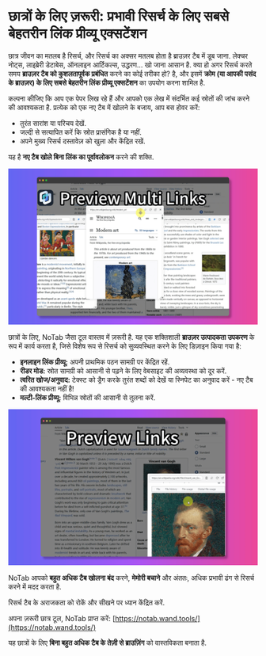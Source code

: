 # छात्रों के लिए ज़रूरी: प्रभावी रिसर्च के लिए सबसे बेहतरीन लिंक प्रीव्यू एक्सटेंशन

छात्र जीवन का मतलब है रिसर्च, और रिसर्च का अक्सर मतलब होता है ब्राउज़र टैब में डूब जाना. लेक्चर नोट्स, लाइब्रेरी डेटाबेस, ऑनलाइन आर्टिकल्स, उद्धरण... खो जाना आसान है. क्या हो अगर रिसर्च करते समय **ब्राउज़र टैब को कुशलतापूर्वक प्रबंधित** करने का कोई तरीका हो? है, और इसमें **क्रोम (या आपकी पसंद के ब्राउज़र) के लिए सबसे बेहतरीन लिंक प्रीव्यू एक्सटेंशन** का उपयोग करना शामिल है.

कल्पना कीजिए कि आप एक पेपर लिख रहे हैं और आपको एक लेख में संदर्भित कई स्रोतों की जांच करने की आवश्यकता है. प्रत्येक को एक नए टैब में खोलने के बजाय, आप बस होवर करें:
*   तुरंत सारांश या परिचय देखें.
*   जल्दी से सत्यापित करें कि स्रोत प्रासंगिक है या नहीं.
*   अपने मुख्य रिसर्च दस्तावेज़ को खुला और केंद्रित रखें.

यह है **नए टैब खोले बिना लिंक का पूर्वावलोकन** करने की शक्ति.

![लिंक प्रीव्यू के साथ रिसर्च करता छात्र](../images/notab1.png)

छात्रों के लिए, NoTab जैसा टूल वास्तव में ज़रूरी है. यह एक शक्तिशाली **ब्राउज़र उत्पादकता उपकरण** के रूप में कार्य करता है, जिसे विशेष रूप से रिसर्च को सुव्यवस्थित करने के लिए डिज़ाइन किया गया है:
*   **इनलाइन लिंक प्रीव्यू:** अपनी प्राथमिक पठन सामग्री पर केंद्रित रहें.
*   **रीडर मोड:** स्रोत सामग्री को आसानी से पढ़ने के लिए वेबसाइट की अव्यवस्था को दूर करें.
*   **त्वरित खोज/अनुवाद:** टेक्स्ट को ड्रैग करके तुरंत शब्दों को देखें या स्निपेट का अनुवाद करें - नए टैब की आवश्यकता नहीं है!
*   **मल्टी-लिंक प्रीव्यू:** विभिन्न स्रोतों की आसानी से तुलना करें.

![रिसर्च के लिए NoTab रीडर मोड](../images/notab2.png)

NoTab आपको **बहुत अधिक टैब खोलना बंद** करने, **मेमोरी बचाने** और अंततः, अधिक प्रभावी ढंग से रिसर्च करने में मदद करता है.

रिसर्च टैब के अराजकता को रोकें और सीखने पर ध्यान केंद्रित करें.

अपना ज़रूरी छात्र टूल, NoTab प्राप्त करें: [https://notab.wand.tools/](https://notab.wand.tools/)

यह छात्रों के लिए **बिना बहुत अधिक टैब के तेज़ी से ब्राउज़िंग** को वास्तविकता बनाता है.
